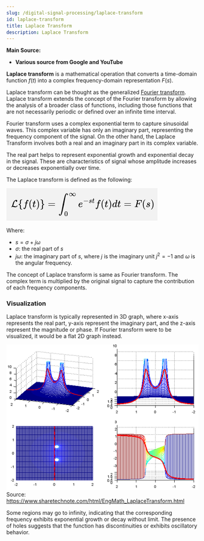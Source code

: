 ```yaml
---
slug: /digital-signal-processing/laplace-transform
id: laplace-transform
title: Laplace Transform
description: Laplace Transform
---
```


**Main Source:**

- **Various source from Google and YouTube**

**Laplace transform** is a mathematical operation that converts a time-domain function $f(t)$ into a complex frequency-domain representation $F(s)$.

Laplace transform can be thought as the generalized [Fourier transform](/digital-signal-processing/fourier-transform). Laplace transform extends the concept of the Fourier transform by allowing the analysis of a broader class of functions, including those functions that are not necessarily periodic or defined over an infinite time interval.

Fourier transform uses a complex exponential term to capture sinusoidal waves. This complex variable has only an imaginary part, representing the frequency component of the signal. On the other hand, the Laplace Transform involves both a real and an imaginary part in its complex variable.

The real part helps to represent exponential growth and exponential decay in the signal. These are characteristics of signal whose amplitude increases or decreases exponentially over time.

The Laplace transform is defined as the following:

![Laplace transform formula with input signal of time and output a function of complex number](./laplace-transform-formula.png)

Where:

- $s = \sigma + j \omega$
- $\sigma$: the real part of $s$
- $j \omega$: the imaginary part of $s$, where $j$ is the imaginary unit $j^2 = −1$ and $\omega$ is the angular frequency.

The concept of Laplace transform is same as Fourier transform. The complex term is multiplied by the original signal to capture the contribution of each frequency components.

### Visualization

Laplace transform is typically represented in 3D graph, where x-axis represents the real part, y-axis represent the imaginary part, and the z-axis represent the magnitude or phase. If Fourier transform were to be visualized, it would be a flat 2D graph instead.

![Laplace transform visualization](./laplace-transform-visualization.png)  
Source: https://www.sharetechnote.com/html/EngMath_LaplaceTransform.html

Some regions may go to infinity, indicating that the corresponding frequency exhibits exponential growth or decay without limit. The presence of holes suggests that the function has discontinuities or exhibits oscillatory behavior.

